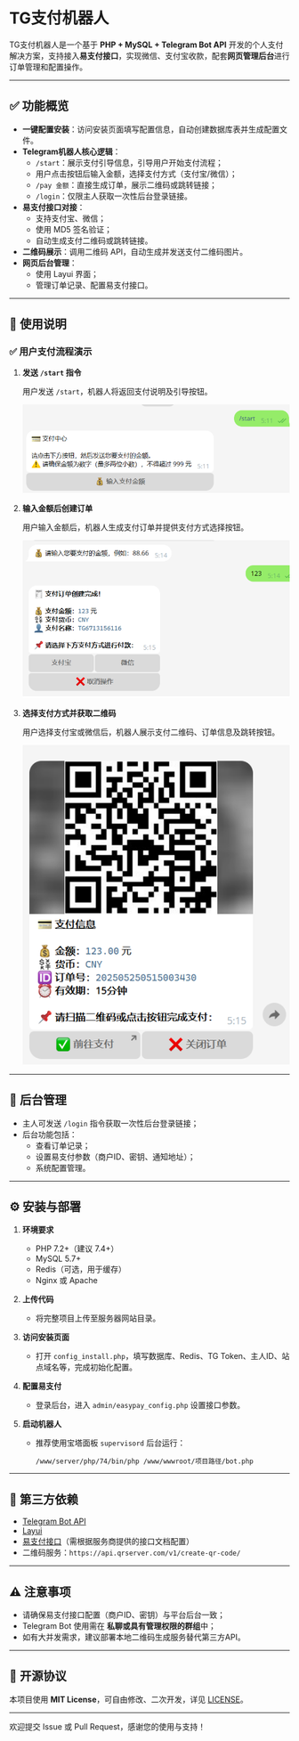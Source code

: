 # TG支付机器人

TG支付机器人是一个基于 **PHP + MySQL + Telegram Bot API** 开发的个人支付解决方案，支持接入**易支付接口**，实现微信、支付宝收款，配套**网页管理后台**进行订单管理和配置操作。

---

## ✅ 功能概览

- **一键配置安装**：访问安装页面填写配置信息，自动创建数据库表并生成配置文件。
- **Telegram机器人核心逻辑**：
  - `/start`：展示支付引导信息，引导用户开始支付流程；
  - 用户点击按钮后输入金额，选择支付方式（支付宝/微信）；
  - `/pay 金额`：直接生成订单，展示二维码或跳转链接；
  - `/login`：仅限主人获取一次性后台登录链接。
- **易支付接口对接**：
  - 支持支付宝、微信；
  - 使用 MD5 签名验证；
  - 自动生成支付二维码或跳转链接。
- **二维码展示**：调用二维码 API，自动生成并发送支付二维码图片。
- **网页后台管理**：
  - 使用 Layui 界面；
  - 管理订单记录、配置易支付接口。

---

## 🧾 使用说明

### ✅ 用户支付流程演示

1. **发送 `/start` 指令**

   用户发送 `/start`，机器人将返回支付说明及引导按钮。

   ![step1](./d161badd-c765-42a1-823c-df221382d857.png)

2. **输入金额后创建订单**

   用户输入金额后，机器人生成支付订单并提供支付方式选择按钮。

   ![step2](./eb06addf-9c67-4f68-9777-d0af0115a3d2.png)

3. **选择支付方式并获取二维码**

   用户选择支付宝或微信后，机器人展示支付二维码、订单信息及跳转按钮。

   ![step3](./13464023-f688-458c-95f7-ac53c22f446c.png)

---

## 🔐 后台管理

- 主人可发送 `/login` 指令获取一次性后台登录链接；
- 后台功能包括：
  - 查看订单记录；
  - 设置易支付参数（商户ID、密钥、通知地址）；
  - 系统配置管理。

---

## ⚙️ 安装与部署

1. **环境要求**
   - PHP 7.2+（建议 7.4+）
   - MySQL 5.7+
   - Redis（可选，用于缓存）
   - Nginx 或 Apache

2. **上传代码**
   - 将完整项目上传至服务器网站目录。

3. **访问安装页面**
   - 打开 `config_install.php`，填写数据库、Redis、TG Token、主人ID、站点域名等，完成初始化配置。

4. **配置易支付**
   - 登录后台，进入 `admin/easypay_config.php` 设置接口参数。

5. **启动机器人**
   - 推荐使用宝塔面板 `supervisord` 后台运行：
     ```
     /www/server/php/74/bin/php /www/wwwroot/项目路径/bot.php
     ```

---

## 🔗 第三方依赖

- [Telegram Bot API](https://core.telegram.org/bots/api)
- [Layui](https://www.layui.com/)
- [易支付接口](#)（需根据服务商提供的接口文档配置）
- 二维码服务：`https://api.qrserver.com/v1/create-qr-code/`

---

## ⚠️ 注意事项

- 请确保易支付接口配置（商户ID、密钥）与平台后台一致；
- Telegram Bot 使用需在 **私聊或具有管理权限的群组**中；
- 如有大并发需求，建议部署本地二维码生成服务替代第三方API。

---

## 📄 开源协议

本项目使用 **MIT License**，可自由修改、二次开发，详见 [LICENSE](LICENSE)。

---

欢迎提交 Issue 或 Pull Request，感谢您的使用与支持！
